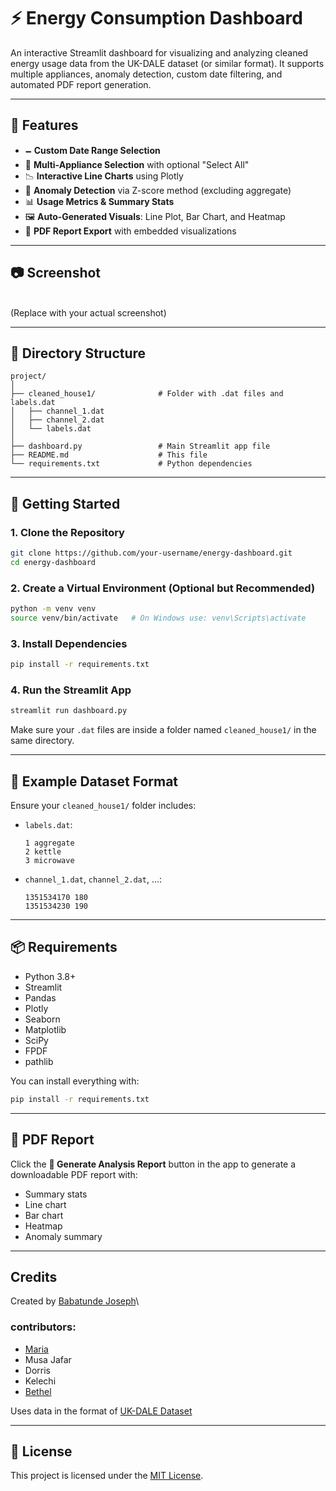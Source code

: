 # ⚡ Energy Consumption Dashboard

An interactive Streamlit dashboard for visualizing and analyzing cleaned energy usage data from the UK-DALE dataset (or similar format). It supports multiple appliances, anomaly detection, custom date filtering, and automated PDF report generation.

---

## 📌 Features

- 🗕️ **Custom Date Range Selection**
- 🧰 **Multi-Appliance Selection** with optional "Select All"
- 📉 **Interactive Line Charts** using Plotly
- 🚨 **Anomaly Detection** via Z-score method (excluding aggregate)
- 📊 **Usage Metrics & Summary Stats**
- 🖼️ **Auto-Generated Visuals**: Line Plot, Bar Chart, and Heatmap
- 📄 **PDF Report Export** with embedded visualizations

---

## 📷 Screenshot

\
(Replace with your actual screenshot)

---

## 📁 Directory Structure

```
project/
│
├── cleaned_house1/              # Folder with .dat files and labels.dat
│   ├── channel_1.dat
│   ├── channel_2.dat
│   └── labels.dat
│
├── dashboard.py                 # Main Streamlit app file
├── README.md                    # This file
└── requirements.txt             # Python dependencies
```

---

## 🚀 Getting Started

### 1. Clone the Repository

```bash
git clone https://github.com/your-username/energy-dashboard.git
cd energy-dashboard
```

### 2. Create a Virtual Environment (Optional but Recommended)

```bash
python -m venv venv
source venv/bin/activate   # On Windows use: venv\Scripts\activate
```

### 3. Install Dependencies

```bash
pip install -r requirements.txt
```

### 4. Run the Streamlit App

```bash
streamlit run dashboard.py
```

Make sure your `.dat` files are inside a folder named `cleaned_house1/` in the same directory.

---

## 🧪 Example Dataset Format

Ensure your `cleaned_house1/` folder includes:

- `labels.dat`:

  ```
  1 aggregate
  2 kettle
  3 microwave
  ```

- `channel_1.dat`, `channel_2.dat`, ...:

  ```
  1351534170 180
  1351534230 190
  ```

---

## 📦 Requirements

- Python 3.8+
- Streamlit
- Pandas
- Plotly
- Seaborn
- Matplotlib
- SciPy
- FPDF
- pathlib

You can install everything with:

```bash
pip install -r requirements.txt
```

---

## 📄 PDF Report

Click the **📄 Generate Analysis Report** button in the app to generate a downloadable PDF report with:

- Summary stats
- Line chart
- Bar chart
- Heatmap
- Anomaly summary

---

## Credits

Created by [Babatunde Joseph](https://github.com/Joshluk3328j)\

### contributors: 
- [Maria](https://github.com/CodeMorpheus0)
- Musa Jafar
- Dorris
- Kelechi
- [Bethel](https://github.com/nnajibethel)

Uses data in the format of [UK-DALE Dataset](https://jack-kelly.com/data/)

---

## 📓 License

This project is licensed under the [MIT License](LICENSE).

